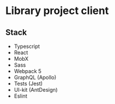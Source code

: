 # Library project client

## Stack
- Typescript
- React
- MobX
- Sass
- Webpack 5
- GraphQL (Apollo)
- Tests (Jest)
- UI-kit (AntDesign)
- Eslint